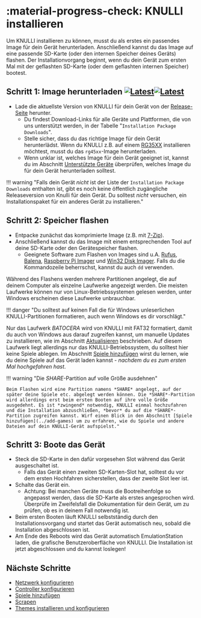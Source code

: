 # :material-progress-check: KNULLI installieren

Um KNULLI installieren zu können, musst du als erstes ein passendes Image für dein Gerät herunterladen. Anschließend kannst du das Image auf eine passende SD-Karte (oder den internen Speicher deines Geräts) flashen. Der Installationvorgang beginnt, wenn du dein Gerät zum ersten Mal mit der geflashten SD-Karte (oder dem geflashten internen Speicher) bootest.

## Schritt 1: Image herunterladen [![Latest](https://img.shields.io/github/release/knulli-cfw/distribution.svg?labelColor=111111&color=5998FF&label=Latest&style=flat#only-light)](https://github.com/knulli-cfw/distribution/releases/latest)[![Latest](https://img.shields.io/github/release/knulli-cfw/distribution.svg?labelColor=dddddd&color=5998FF&label=Latest&style=flat#only-dark)](https://github.com/knulli-cfw/distribution/releases/latest)

* Lade die aktuellste Version von KNULLI für dein Gerät von der [Release-Seite](https://github.com/knulli-cfw/distribution/releases/latest) herunter.
    * Du findest Download-Links für alle Geräte und Plattformen, die von uns unterstützt werden, in der Tabelle "`Installation Package Downloads`".
    * Stelle sicher, dass du das richtige Image für dein Gerät herunterlädst. Wenn du KNULLI z.B. auf einem [RG35XX](../../devices/anbernic/rg35xx) installieren möchtest, musst du das `rg45xx`-Image herunterladen.
    * Wenn unklar ist, welches Image für dein Gerät geeignet ist, kannst du im Abschnitt [Unterstützte Geräte](../../devices) überprüfen, welches Image du für dein Gerät herunterladen solltest.

!!! warning "Falls dein Gerät *nicht* ist der Liste der `Installation Package Downloads` enthalten ist, gibt es noch keine öffentlich zugängliche Releaseversion von Knulli für dein Gerät. Du solltest *nicht* versuchen, ein Installationspaket für ein anderes Gerät zu installieren."

## Schritt 2: Speicher flashen

* Entpacke zunächst das komprimierte Image (z.B. mit [7-Zip](https://7-zip.org/)).
* Anschließend kannst du das Image mit einem entsprechenden Tool auf deine SD-Karte oder den Gerätespeicher flashen.
    * Geeignete Software zum Flashen von Images sind u.A. [Rufus](https://rufus.ie/), [Balena](https://balena.io), [Raspberry Pi Imager](https://www.raspberrypi.com/software/) und [Win32 Disk Imager](https://sourceforge.net/projects/win32diskimager/). Falls du die Kommandozeile beherrschst, kannst du auch `dd` verwenden.

Während des Flashens werden mehrere Partitionen angelegt, die auf deinem Computer als einzelne Laufwerke angezeigt werden. Die meisten Laufwerke können nur von Linux-Betriebssystemen gelesen werden, unter Windows erscheinen diese Laufwerke unbrauchbar.

!!! danger "Du solltest auf keinen Fall die für Windows unleserlichen KNULLI-Partitionen formatieren, auch wenn Windows es dir vorschlägt."

Nur das Laufwerk *BATOCERA* wird von KNULLI mit FAT32 formatiert, damit du auch von Windows aus darauf zugreifen kannst, um manuelle Updates zu installieren, wie im Abschnitt [Aktualisieren](../update) beschrieben. Auf diesem Laufwerk liegt allerdings nur das KNULLI-Betriebssystem, du solltest hier keine Spiele ablegen. Im Abschnitt [Spiele hinzufügen](../add-games) wirst du lernen, wie du deine Spiele auf das Gerät laden kannst - *nachdem du es zum ersten Mal hochgefahren hast*.

!!! warning "Die *SHARE*-Partition auf volle Größe ausdehnen"

    Beim Flashen wird eine Partition namens *SHARE* angelegt, auf der später deine Spiele etc. abgelegt werden können. Die *SHARE*-Partition wird allerdings erst beim ersten Booten auf ihre volle Größe ausgedehnt. Es ist *zwingend* notwendig, KNULLI einmal hochzufahren und die Installation abzuschließen, *bevor* du auf die *SHARE*-Partition zugreifen kannst. Wirf einen Blick in den Abschnitt [Spiele hinzufügen](../add-games) um zu erfahren, wie du Spiele und andere Dateien auf dein KNULLI-Gerät aufspielst."

## Schritt 3: Boote das Gerät

* Steck die SD-Karte in den dafür vorgesehen Slot während das Gerät ausgeschaltet ist.
    * Falls das Gerät einen zweiten SD-Karten-Slot hat, solltest du vor dem ersten Hochfahren sicherstellen, dass der zweite Slot leer ist.
* Schalte das Gerät ein.
    * Achtung: Bei manchen Geräte muss die Bootreihenfolge so angepasst werden, dass die SD-Karte als erstes angesprochen wird. Überprüfe im Zweifelsfall die Dokumentation für dein Gerät, um zu prüfen, ob es in deinem Fall notwendig ist.
* Beim ersten Booten läuft KNULLI selbstständig durch den Installationsvorgang und startet das Gerät automatisch neu, sobald die Installation abgeschlossen ist.
* Am Ende des Reboots wird das Gerät automatisch EmulationStation laden, die grafische Benutzeroberfläche von KNULLI. Die Installation ist jetzt abgeschlossen und du kannst loslegen!

## Nächste Schritte

* [Netzwerk konfigurieren](../../configure/networking)
* [Controller konfigurieren](../../configure/controls)
* [Spiele hinzufügen](../../play/add-games)
* [Scrapen](../../play/scraping)
* [Themes installieren und konfigurieren](../../configure/themes)
